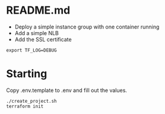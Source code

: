 # README.md

* Deploy a simple instance group with one container running
* Add a simple NLB
* Add the SSL certificate

```
export TF_LOG=DEBUG
```

# Starting 
Copy .env.template to .env and fill out the values.

```
./create_project.sh
terraform init
```